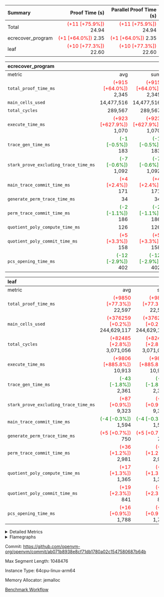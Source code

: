 | Summary | Proof Time (s) | Parallel Proof Time (s) |
|:---|---:|---:|
| Total | <span style='color: red'>(+11 [+75.9%])</span> 24.94 | <span style='color: red'>(+11 [+75.9%])</span> 24.94 |
| ecrecover_program | <span style='color: red'>(+1 [+64.0%])</span> 2.35 | <span style='color: red'>(+1 [+64.0%])</span> 2.35 |
| leaf | <span style='color: red'>(+10 [+77.3%])</span> 22.60 | <span style='color: red'>(+10 [+77.3%])</span> 22.60 |


| ecrecover_program |||||
|:---|---:|---:|---:|---:|
|metric|avg|sum|max|min|
| `total_proof_time_ms ` | <span style='color: red'>(+915 [+64.0%])</span> 2,345 | <span style='color: red'>(+915 [+64.0%])</span> 2,345 | <span style='color: red'>(+915 [+64.0%])</span> 2,345 | <span style='color: red'>(+915 [+64.0%])</span> 2,345 |
| `main_cells_used     ` |  14,477,516 |  14,477,516 |  14,477,516 |  14,477,516 |
| `total_cycles        ` |  289,567 |  289,567 |  289,567 |  289,567 |
| `execute_time_ms     ` | <span style='color: red'>(+923 [+627.9%])</span> 1,070 | <span style='color: red'>(+923 [+627.9%])</span> 1,070 | <span style='color: red'>(+923 [+627.9%])</span> 1,070 | <span style='color: red'>(+923 [+627.9%])</span> 1,070 |
| `trace_gen_time_ms   ` | <span style='color: green'>(-1 [-0.5%])</span> 183 | <span style='color: green'>(-1 [-0.5%])</span> 183 | <span style='color: green'>(-1 [-0.5%])</span> 183 | <span style='color: green'>(-1 [-0.5%])</span> 183 |
| `stark_prove_excluding_trace_time_ms` | <span style='color: green'>(-7 [-0.6%])</span> 1,092 | <span style='color: green'>(-7 [-0.6%])</span> 1,092 | <span style='color: green'>(-7 [-0.6%])</span> 1,092 | <span style='color: green'>(-7 [-0.6%])</span> 1,092 |
| `main_trace_commit_time_ms` | <span style='color: red'>(+4 [+2.4%])</span> 171 | <span style='color: red'>(+4 [+2.4%])</span> 171 | <span style='color: red'>(+4 [+2.4%])</span> 171 | <span style='color: red'>(+4 [+2.4%])</span> 171 |
| `generate_perm_trace_time_ms` |  34 |  34 |  34 |  34 |
| `perm_trace_commit_time_ms` | <span style='color: green'>(-2 [-1.1%])</span> 186 | <span style='color: green'>(-2 [-1.1%])</span> 186 | <span style='color: green'>(-2 [-1.1%])</span> 186 | <span style='color: green'>(-2 [-1.1%])</span> 186 |
| `quotient_poly_compute_time_ms` |  126 |  126 |  126 |  126 |
| `quotient_poly_commit_time_ms` | <span style='color: red'>(+5 [+3.3%])</span> 158 | <span style='color: red'>(+5 [+3.3%])</span> 158 | <span style='color: red'>(+5 [+3.3%])</span> 158 | <span style='color: red'>(+5 [+3.3%])</span> 158 |
| `pcs_opening_time_ms ` | <span style='color: green'>(-12 [-2.9%])</span> 402 | <span style='color: green'>(-12 [-2.9%])</span> 402 | <span style='color: green'>(-12 [-2.9%])</span> 402 | <span style='color: green'>(-12 [-2.9%])</span> 402 |

| leaf |||||
|:---|---:|---:|---:|---:|
|metric|avg|sum|max|min|
| `total_proof_time_ms ` | <span style='color: red'>(+9850 [+77.3%])</span> 22,597 | <span style='color: red'>(+9850 [+77.3%])</span> 22,597 | <span style='color: red'>(+9850 [+77.3%])</span> 22,597 | <span style='color: red'>(+9850 [+77.3%])</span> 22,597 |
| `main_cells_used     ` | <span style='color: red'>(+376259 [+0.2%])</span> 244,629,117 | <span style='color: red'>(+376259 [+0.2%])</span> 244,629,117 | <span style='color: red'>(+376259 [+0.2%])</span> 244,629,117 | <span style='color: red'>(+376259 [+0.2%])</span> 244,629,117 |
| `total_cycles        ` | <span style='color: red'>(+82485 [+2.8%])</span> 3,071,056 | <span style='color: red'>(+82485 [+2.8%])</span> 3,071,056 | <span style='color: red'>(+82485 [+2.8%])</span> 3,071,056 | <span style='color: red'>(+82485 [+2.8%])</span> 3,071,056 |
| `execute_time_ms     ` | <span style='color: red'>(+9806 [+885.8%])</span> 10,913 | <span style='color: red'>(+9806 [+885.8%])</span> 10,913 | <span style='color: red'>(+9806 [+885.8%])</span> 10,913 | <span style='color: red'>(+9806 [+885.8%])</span> 10,913 |
| `trace_gen_time_ms   ` | <span style='color: green'>(-43 [-1.8%])</span> 2,361 | <span style='color: green'>(-43 [-1.8%])</span> 2,361 | <span style='color: green'>(-43 [-1.8%])</span> 2,361 | <span style='color: green'>(-43 [-1.8%])</span> 2,361 |
| `stark_prove_excluding_trace_time_ms` | <span style='color: red'>(+87 [+0.9%])</span> 9,323 | <span style='color: red'>(+87 [+0.9%])</span> 9,323 | <span style='color: red'>(+87 [+0.9%])</span> 9,323 | <span style='color: red'>(+87 [+0.9%])</span> 9,323 |
| `main_trace_commit_time_ms` | <span style='color: green'>(-4 [-0.3%])</span> 1,594 | <span style='color: green'>(-4 [-0.3%])</span> 1,594 | <span style='color: green'>(-4 [-0.3%])</span> 1,594 | <span style='color: green'>(-4 [-0.3%])</span> 1,594 |
| `generate_perm_trace_time_ms` | <span style='color: red'>(+5 [+0.7%])</span> 750 | <span style='color: red'>(+5 [+0.7%])</span> 750 | <span style='color: red'>(+5 [+0.7%])</span> 750 | <span style='color: red'>(+5 [+0.7%])</span> 750 |
| `perm_trace_commit_time_ms` | <span style='color: red'>(+36 [+1.2%])</span> 2,981 | <span style='color: red'>(+36 [+1.2%])</span> 2,981 | <span style='color: red'>(+36 [+1.2%])</span> 2,981 | <span style='color: red'>(+36 [+1.2%])</span> 2,981 |
| `quotient_poly_compute_time_ms` | <span style='color: red'>(+17 [+1.3%])</span> 1,365 | <span style='color: red'>(+17 [+1.3%])</span> 1,365 | <span style='color: red'>(+17 [+1.3%])</span> 1,365 | <span style='color: red'>(+17 [+1.3%])</span> 1,365 |
| `quotient_poly_commit_time_ms` | <span style='color: red'>(+19 [+2.3%])</span> 841 | <span style='color: red'>(+19 [+2.3%])</span> 841 | <span style='color: red'>(+19 [+2.3%])</span> 841 | <span style='color: red'>(+19 [+2.3%])</span> 841 |
| `pcs_opening_time_ms ` | <span style='color: red'>(+16 [+0.9%])</span> 1,788 | <span style='color: red'>(+16 [+0.9%])</span> 1,788 | <span style='color: red'>(+16 [+0.9%])</span> 1,788 | <span style='color: red'>(+16 [+0.9%])</span> 1,788 |



<details>
<summary>Detailed Metrics</summary>

| group | num_segments | keygen_time_ms | commit_exe_time_ms |
| --- | --- | --- | --- |
| ecrecover_program | 1 | 922 | 8 | 

| group | air_name | quotient_deg | interactions | constraints |
| --- | --- | --- | --- | --- |
| ecrecover_program | AccessAdapterAir<16> | 2 | 5 | 12 | 
| ecrecover_program | AccessAdapterAir<2> | 2 | 5 | 12 | 
| ecrecover_program | AccessAdapterAir<32> | 2 | 5 | 12 | 
| ecrecover_program | AccessAdapterAir<4> | 2 | 5 | 12 | 
| ecrecover_program | AccessAdapterAir<8> | 2 | 5 | 12 | 
| ecrecover_program | BitwiseOperationLookupAir<8> | 2 | 2 | 4 | 
| ecrecover_program | KeccakVmAir | 2 | 321 | 4,513 | 
| ecrecover_program | MemoryMerkleAir<8> | 2 | 4 | 39 | 
| ecrecover_program | PersistentBoundaryAir<8> | 2 | 3 | 7 | 
| ecrecover_program | PhantomAir | 2 | 3 | 5 | 
| ecrecover_program | Poseidon2PeripheryAir<BabyBearParameters>, 7, 1, 13> | 2 | 1 | 286 | 
| ecrecover_program | ProgramAir | 1 | 1 | 4 | 
| ecrecover_program | RangeTupleCheckerAir<2> | 1 | 1 | 4 | 
| ecrecover_program | Rv32HintStoreAir | 2 | 18 | 28 | 
| ecrecover_program | VariableRangeCheckerAir | 1 | 1 | 4 | 
| ecrecover_program | VmAirWrapper<Rv32BaseAluAdapterAir, BaseAluCoreAir<4, 8> | 2 | 20 | 37 | 
| ecrecover_program | VmAirWrapper<Rv32BaseAluAdapterAir, LessThanCoreAir<4, 8> | 2 | 18 | 40 | 
| ecrecover_program | VmAirWrapper<Rv32BaseAluAdapterAir, ShiftCoreAir<4, 8> | 2 | 24 | 91 | 
| ecrecover_program | VmAirWrapper<Rv32BranchAdapterAir, BranchEqualCoreAir<4> | 2 | 11 | 20 | 
| ecrecover_program | VmAirWrapper<Rv32BranchAdapterAir, BranchLessThanCoreAir<4, 8> | 2 | 13 | 35 | 
| ecrecover_program | VmAirWrapper<Rv32CondRdWriteAdapterAir, Rv32JalLuiCoreAir> | 2 | 10 | 18 | 
| ecrecover_program | VmAirWrapper<Rv32IsEqualModAdapterAir<2, 1, 32, 32>, ModularIsEqualCoreAir<32, 4, 8> | 2 | 25 | 225 | 
| ecrecover_program | VmAirWrapper<Rv32JalrAdapterAir, Rv32JalrCoreAir> | 2 | 16 | 20 | 
| ecrecover_program | VmAirWrapper<Rv32LoadStoreAdapterAir, LoadSignExtendCoreAir<4, 8> | 2 | 18 | 33 | 
| ecrecover_program | VmAirWrapper<Rv32LoadStoreAdapterAir, LoadStoreCoreAir<4> | 2 | 17 | 40 | 
| ecrecover_program | VmAirWrapper<Rv32MultAdapterAir, DivRemCoreAir<4, 8> | 2 | 25 | 84 | 
| ecrecover_program | VmAirWrapper<Rv32MultAdapterAir, MulHCoreAir<4, 8> | 2 | 24 | 31 | 
| ecrecover_program | VmAirWrapper<Rv32MultAdapterAir, MultiplicationCoreAir<4, 8> | 2 | 19 | 19 | 
| ecrecover_program | VmAirWrapper<Rv32RdWriteAdapterAir, Rv32AuipcCoreAir> | 2 | 12 | 14 | 
| ecrecover_program | VmAirWrapper<Rv32VecHeapAdapterAir<1, 2, 2, 32, 32>, FieldExpressionCoreAir> | 2 | 415 | 480 | 
| ecrecover_program | VmAirWrapper<Rv32VecHeapAdapterAir<2, 1, 1, 32, 32>, FieldExpressionCoreAir> | 2 | 158 | 190 | 
| ecrecover_program | VmAirWrapper<Rv32VecHeapAdapterAir<2, 2, 2, 32, 32>, FieldExpressionCoreAir> | 2 | 428 | 457 | 
| ecrecover_program | VmConnectorAir | 2 | 5 | 11 | 
| leaf | AccessAdapterAir<2> | 2 | 5 | 12 | 
| leaf | AccessAdapterAir<4> | 2 | 5 | 12 | 
| leaf | AccessAdapterAir<8> | 2 | 5 | 12 | 
| leaf | FriReducedOpeningAir | 2 | 39 | 71 | 
| leaf | JalRangeCheckAir | 2 | 9 | 14 | 
| leaf | NativePoseidon2Air<BabyBearParameters>, 7, 1, 13> | 2 | 136 | 572 | 
| leaf | PhantomAir | 2 | 3 | 5 | 
| leaf | ProgramAir | 1 | 1 | 4 | 
| leaf | VariableRangeCheckerAir | 1 | 1 | 4 | 
| leaf | VmAirWrapper<AluNativeAdapterAir, FieldArithmeticCoreAir> | 2 | 15 | 27 | 
| leaf | VmAirWrapper<BranchNativeAdapterAir, BranchEqualCoreAir<1> | 2 | 11 | 25 | 
| leaf | VmAirWrapper<NativeAdapterAir<2, 0>, PublicValuesCoreAir> | 2 | 11 | 30 | 
| leaf | VmAirWrapper<NativeLoadStoreAdapterAir<1>, NativeLoadStoreCoreAir<1> | 2 | 15 | 20 | 
| leaf | VmAirWrapper<NativeLoadStoreAdapterAir<4>, NativeLoadStoreCoreAir<4> | 2 | 15 | 20 | 
| leaf | VmAirWrapper<NativeVectorizedAdapterAir<4>, FieldExtensionCoreAir> | 2 | 15 | 27 | 
| leaf | VmConnectorAir | 2 | 5 | 11 | 
| leaf | VolatileBoundaryAir | 2 | 7 | 19 | 

| group | air_name | dsl_ir | idx | opcode | cells_used |
| --- | --- | --- | --- | --- | --- |
| leaf | <AluNativeAdapterAir,FieldArithmeticCoreAir> |  | 0 | ADD | 29 | 
| leaf | <AluNativeAdapterAir,FieldArithmeticCoreAir> | AddEFFI | 0 | ADD | 30,160 | 
| leaf | <AluNativeAdapterAir,FieldArithmeticCoreAir> | AddEFI | 0 | ADD | 128,296 | 
| leaf | <AluNativeAdapterAir,FieldArithmeticCoreAir> | AddEI | 0 | ADD | 6,278,384 | 
| leaf | <AluNativeAdapterAir,FieldArithmeticCoreAir> | AddF | 0 | ADD | 950,040 | 
| leaf | <AluNativeAdapterAir,FieldArithmeticCoreAir> | AddFI | 0 | ADD | 2,774,053 | 
| leaf | <AluNativeAdapterAir,FieldArithmeticCoreAir> | AddV | 0 | ADD | 639,653 | 
| leaf | <AluNativeAdapterAir,FieldArithmeticCoreAir> | AddVI | 0 | ADD | 7,245,737 | 
| leaf | <AluNativeAdapterAir,FieldArithmeticCoreAir> | Alloc | 0 | ADD | 1,040,404 | 
| leaf | <AluNativeAdapterAir,FieldArithmeticCoreAir> | Alloc | 0 | MUL | 284,664 | 
| leaf | <AluNativeAdapterAir,FieldArithmeticCoreAir> | CastFV | 0 | ADD | 27,173 | 
| leaf | <AluNativeAdapterAir,FieldArithmeticCoreAir> | DivEIN | 0 | ADD | 11,484 | 
| leaf | <AluNativeAdapterAir,FieldArithmeticCoreAir> | DivF | 0 | DIV | 58,000 | 
| leaf | <AluNativeAdapterAir,FieldArithmeticCoreAir> | DivFIN | 0 | DIV | 6,757 | 
| leaf | <AluNativeAdapterAir,FieldArithmeticCoreAir> | ImmE | 0 | ADD | 143,144 | 
| leaf | <AluNativeAdapterAir,FieldArithmeticCoreAir> | ImmF | 0 | ADD | 934,844 | 
| leaf | <AluNativeAdapterAir,FieldArithmeticCoreAir> | ImmV | 0 | ADD | 1,368,713 | 
| leaf | <AluNativeAdapterAir,FieldArithmeticCoreAir> | LoadE | 0 | ADD | 988,900 | 
| leaf | <AluNativeAdapterAir,FieldArithmeticCoreAir> | LoadE | 0 | MUL | 988,900 | 
| leaf | <AluNativeAdapterAir,FieldArithmeticCoreAir> | LoadF | 0 | ADD | 439,785 | 
| leaf | <AluNativeAdapterAir,FieldArithmeticCoreAir> | LoadF | 0 | MUL | 25,056 | 
| leaf | <AluNativeAdapterAir,FieldArithmeticCoreAir> | LoadHeapPtr | 0 | ADD | 29 | 
| leaf | <AluNativeAdapterAir,FieldArithmeticCoreAir> | LoadV | 0 | ADD | 502,744 | 
| leaf | <AluNativeAdapterAir,FieldArithmeticCoreAir> | LoadV | 0 | MUL | 429,345 | 
| leaf | <AluNativeAdapterAir,FieldArithmeticCoreAir> | MulEF | 0 | MUL | 243,368 | 
| leaf | <AluNativeAdapterAir,FieldArithmeticCoreAir> | MulEFI | 0 | MUL | 322,712 | 
| leaf | <AluNativeAdapterAir,FieldArithmeticCoreAir> | MulEI | 0 | ADD | 1,124,620 | 
| leaf | <AluNativeAdapterAir,FieldArithmeticCoreAir> | MulF | 0 | MUL | 1,083,092 | 
| leaf | <AluNativeAdapterAir,FieldArithmeticCoreAir> | MulFI | 0 | MUL | 842,479 | 
| leaf | <AluNativeAdapterAir,FieldArithmeticCoreAir> | MulV | 0 | MUL | 55,303 | 
| leaf | <AluNativeAdapterAir,FieldArithmeticCoreAir> | MulVI | 0 | MUL | 466,610 | 
| leaf | <AluNativeAdapterAir,FieldArithmeticCoreAir> | NegE | 0 | MUL | 3,596 | 
| leaf | <AluNativeAdapterAir,FieldArithmeticCoreAir> | StoreE | 0 | ADD | 878,700 | 
| leaf | <AluNativeAdapterAir,FieldArithmeticCoreAir> | StoreE | 0 | MUL | 878,700 | 
| leaf | <AluNativeAdapterAir,FieldArithmeticCoreAir> | StoreF | 0 | ADD | 22,620 | 
| leaf | <AluNativeAdapterAir,FieldArithmeticCoreAir> | StoreF | 0 | MUL | 22,156 | 
| leaf | <AluNativeAdapterAir,FieldArithmeticCoreAir> | StoreHeapPtr | 0 | ADD | 29 | 
| leaf | <AluNativeAdapterAir,FieldArithmeticCoreAir> | StoreV | 0 | ADD | 94,656 | 
| leaf | <AluNativeAdapterAir,FieldArithmeticCoreAir> | StoreV | 0 | MUL | 52,751 | 
| leaf | <AluNativeAdapterAir,FieldArithmeticCoreAir> | SubEF | 0 | ADD | 1,895,730 | 
| leaf | <AluNativeAdapterAir,FieldArithmeticCoreAir> | SubEF | 0 | SUB | 631,910 | 
| leaf | <AluNativeAdapterAir,FieldArithmeticCoreAir> | SubEFI | 0 | ADD | 342,200 | 
| leaf | <AluNativeAdapterAir,FieldArithmeticCoreAir> | SubEI | 0 | ADD | 22,968 | 
| leaf | <AluNativeAdapterAir,FieldArithmeticCoreAir> | SubFI | 0 | SUB | 841,464 | 
| leaf | <AluNativeAdapterAir,FieldArithmeticCoreAir> | SubV | 0 | SUB | 615,583 | 
| leaf | <AluNativeAdapterAir,FieldArithmeticCoreAir> | SubVI | 0 | SUB | 61,770 | 
| leaf | <AluNativeAdapterAir,FieldArithmeticCoreAir> | SubVIN | 0 | SUB | 55,100 | 
| leaf | <AluNativeAdapterAir,FieldArithmeticCoreAir> | UnsafeCastVF | 0 | ADD | 26,245 | 
| leaf | <AluNativeAdapterAir,FieldArithmeticCoreAir> | ZipFor | 0 | ADD | 8,285,677 | 
| leaf | <BranchNativeAdapterAir,BranchEqualCoreAir<1>> | AssertEqE | 0 | BNE | 12,420 | 
| leaf | <BranchNativeAdapterAir,BranchEqualCoreAir<1>> | AssertEqEI | 0 | BNE | 184 | 
| leaf | <BranchNativeAdapterAir,BranchEqualCoreAir<1>> | AssertEqF | 0 | BNE | 689,080 | 
| leaf | <BranchNativeAdapterAir,BranchEqualCoreAir<1>> | AssertEqV | 0 | BNE | 35,765 | 
| leaf | <BranchNativeAdapterAir,BranchEqualCoreAir<1>> | AssertEqVI | 0 | BNE | 20,861 | 
| leaf | <BranchNativeAdapterAir,BranchEqualCoreAir<1>> | AssertNonZero | 0 | BEQ | 23 | 
| leaf | <BranchNativeAdapterAir,BranchEqualCoreAir<1>> | IfEq | 0 | BNE | 2,085,364 | 
| leaf | <BranchNativeAdapterAir,BranchEqualCoreAir<1>> | IfEqI | 0 | BNE | 313,076 | 
| leaf | <BranchNativeAdapterAir,BranchEqualCoreAir<1>> | IfNe | 0 | BEQ | 252,103 | 
| leaf | <BranchNativeAdapterAir,BranchEqualCoreAir<1>> | IfNeI | 0 | BEQ | 4,830 | 
| leaf | <BranchNativeAdapterAir,BranchEqualCoreAir<1>> | ZipFor | 0 | BNE | 4,703,776 | 
| leaf | <NativeAdapterAir<2, 0>,PublicValuesCoreAir> | Publish | 0 | PUBLISH | 972 | 
| leaf | <NativeLoadStoreAdapterAir<1>,NativeLoadStoreCoreAir<1>> | LoadF | 0 | LOADW | 3,493,434 | 
| leaf | <NativeLoadStoreAdapterAir<1>,NativeLoadStoreCoreAir<1>> | LoadV | 0 | LOADW | 4,608,114 | 
| leaf | <NativeLoadStoreAdapterAir<1>,NativeLoadStoreCoreAir<1>> | StoreF | 0 | STOREW | 1,970,241 | 
| leaf | <NativeLoadStoreAdapterAir<1>,NativeLoadStoreCoreAir<1>> | StoreHintWord | 0 | HINT_STOREW | 2,837,793 | 
| leaf | <NativeLoadStoreAdapterAir<1>,NativeLoadStoreCoreAir<1>> | StoreV | 0 | STOREW | 391,020 | 
| leaf | <NativeLoadStoreAdapterAir<4>,NativeLoadStoreCoreAir<4>> | LoadE | 0 | LOADW | 2,661,255 | 
| leaf | <NativeLoadStoreAdapterAir<4>,NativeLoadStoreCoreAir<4>> | StoreE | 0 | STOREW | 1,131,354 | 
| leaf | <NativeVectorizedAdapterAir<4>,FieldExtensionCoreAir> | AddE | 0 | FE4ADD | 3,363,152 | 
| leaf | <NativeVectorizedAdapterAir<4>,FieldExtensionCoreAir> | DivE | 0 | BBE4DIV | 899,460 | 
| leaf | <NativeVectorizedAdapterAir<4>,FieldExtensionCoreAir> | DivEIN | 0 | BBE4DIV | 3,762 | 
| leaf | <NativeVectorizedAdapterAir<4>,FieldExtensionCoreAir> | MulE | 0 | BBE4MUL | 3,554,786 | 
| leaf | <NativeVectorizedAdapterAir<4>,FieldExtensionCoreAir> | MulEI | 0 | BBE4MUL | 368,410 | 
| leaf | <NativeVectorizedAdapterAir<4>,FieldExtensionCoreAir> | SubE | 0 | FE4SUB | 745,674 | 
| leaf | FriReducedOpeningAir | FriReducedOpening | 0 | FRI_REDUCED_OPENING | 61,927,200 | 
| leaf | JalRangeCheck |  | 0 | JAL | 12 | 
| leaf | JalRangeCheck | Alloc | 0 | RANGE_CHECK | 333,048 | 
| leaf | JalRangeCheck | IfEqI | 0 | JAL | 47,952 | 
| leaf | JalRangeCheck | IfNe | 0 | JAL | 36 | 
| leaf | JalRangeCheck | ZipFor | 0 | JAL | 232,440 | 
| leaf | PhantomAir | CT-CheckTraceHeightConstraints | 0 | PHANTOM | 12 | 
| leaf | PhantomAir | CT-ExtractPublicValuesCommit | 0 | PHANTOM | 12 | 
| leaf | PhantomAir | CT-HintOpenedValues | 0 | PHANTOM | 9,600 | 
| leaf | PhantomAir | CT-HintOpeningProof | 0 | PHANTOM | 9,612 | 
| leaf | PhantomAir | CT-HintOpeningValues | 0 | PHANTOM | 12 | 
| leaf | PhantomAir | CT-InitializePcsConst | 0 | PHANTOM | 12 | 
| leaf | PhantomAir | CT-ReadProofsFromInput | 0 | PHANTOM | 12 | 
| leaf | PhantomAir | CT-VerifyProofs | 0 | PHANTOM | 12 | 
| leaf | PhantomAir | CT-cache-generator-powers | 0 | PHANTOM | 1,200 | 
| leaf | PhantomAir | CT-compute-reduced-opening | 0 | PHANTOM | 9,600 | 
| leaf | PhantomAir | CT-exp-reverse-bits-len | 0 | PHANTOM | 170,400 | 
| leaf | PhantomAir | CT-pre-compute-rounds-context | 0 | PHANTOM | 12 | 
| leaf | PhantomAir | CT-single-reduced-opening-eval | 0 | PHANTOM | 260,400 | 
| leaf | PhantomAir | CT-stage-c-build-rounds | 0 | PHANTOM | 12 | 
| leaf | PhantomAir | CT-stage-d-verifier-verify | 0 | PHANTOM | 12 | 
| leaf | PhantomAir | CT-stage-d-verify-pcs | 0 | PHANTOM | 12 | 
| leaf | PhantomAir | CT-stage-e-verify-constraints | 0 | PHANTOM | 12 | 
| leaf | PhantomAir | CT-verify-batch | 0 | PHANTOM | 9,600 | 
| leaf | PhantomAir | CT-verify-batch-ext | 0 | PHANTOM | 22,800 | 
| leaf | PhantomAir | CT-verify-query | 0 | PHANTOM | 1,200 | 
| leaf | PhantomAir | HintBitsF | 0 | PHANTOM | 5,616 | 
| leaf | PhantomAir | HintFelt | 0 | PHANTOM | 72,702 | 
| leaf | PhantomAir | HintInputVec | 0 | PHANTOM | 1,734 | 
| leaf | PhantomAir | HintLoad | 0 | PHANTOM | 21,000 | 
| leaf | VerifyBatchAir | Poseidon2CompressBabyBear | 0 | COMP_POS2 | 10,746 | 
| leaf | VerifyBatchAir | Poseidon2PermuteBabyBear | 0 | PERM_POS2 | 4,506,952 | 
| leaf | VerifyBatchAir | VerifyBatchExt | 0 | VERIFY_BATCH | 9,074,400 | 
| leaf | VerifyBatchAir | VerifyBatchFelt | 0 | VERIFY_BATCH | 64,834,200 | 

| group | air_name | dsl_ir | opcode | segment | cells_used |
| --- | --- | --- | --- | --- | --- |
| ecrecover_program | <Rv32BaseAluAdapterAir,BaseAluCoreAir<4, 8>> |  | ADD | 0 | 2,559,096 | 
| ecrecover_program | <Rv32BaseAluAdapterAir,BaseAluCoreAir<4, 8>> |  | AND | 0 | 566,388 | 
| ecrecover_program | <Rv32BaseAluAdapterAir,BaseAluCoreAir<4, 8>> |  | OR | 0 | 260,532 | 
| ecrecover_program | <Rv32BaseAluAdapterAir,BaseAluCoreAir<4, 8>> |  | SUB | 0 | 307,260 | 
| ecrecover_program | <Rv32BaseAluAdapterAir,BaseAluCoreAir<4, 8>> |  | XOR | 0 | 900 | 
| ecrecover_program | <Rv32BaseAluAdapterAir,LessThanCoreAir<4, 8>> |  | SLTU | 0 | 78,181 | 
| ecrecover_program | <Rv32BaseAluAdapterAir,ShiftCoreAir<4, 8>> |  | SLL | 0 | 241,044 | 
| ecrecover_program | <Rv32BaseAluAdapterAir,ShiftCoreAir<4, 8>> |  | SRL | 0 | 251,803 | 
| ecrecover_program | <Rv32BranchAdapterAir,BranchEqualCoreAir<4>> |  | BEQ | 0 | 255,684 | 
| ecrecover_program | <Rv32BranchAdapterAir,BranchEqualCoreAir<4>> |  | BNE | 0 | 123,500 | 
| ecrecover_program | <Rv32BranchAdapterAir,BranchLessThanCoreAir<4, 8>> |  | BGEU | 0 | 15,776 | 
| ecrecover_program | <Rv32BranchAdapterAir,BranchLessThanCoreAir<4, 8>> |  | BLT | 0 | 640 | 
| ecrecover_program | <Rv32BranchAdapterAir,BranchLessThanCoreAir<4, 8>> |  | BLTU | 0 | 726,976 | 
| ecrecover_program | <Rv32CondRdWriteAdapterAir,Rv32JalLuiCoreAir> |  | JAL | 0 | 36,306 | 
| ecrecover_program | <Rv32CondRdWriteAdapterAir,Rv32JalLuiCoreAir> |  | LUI | 0 | 50,796 | 
| ecrecover_program | <Rv32IsEqualModAdapterAir<2, 1, 32, 32>,ModularIsEqualCoreAir<32, 4, 8>> |  | IS_EQ | 0 | 531,698 | 
| ecrecover_program | <Rv32IsEqualModAdapterAir<2, 1, 32, 32>,ModularIsEqualCoreAir<32, 4, 8>> |  | SETUP_ISEQ | 0 | 332 | 
| ecrecover_program | <Rv32JalrAdapterAir,Rv32JalrCoreAir> |  | JALR | 0 | 188,328 | 
| ecrecover_program | <Rv32LoadStoreAdapterAir,LoadSignExtendCoreAir<4, 8>> |  | LOADB | 0 | 146,880 | 
| ecrecover_program | <Rv32LoadStoreAdapterAir,LoadStoreCoreAir<4>> |  | LOADBU | 0 | 102,951 | 
| ecrecover_program | <Rv32LoadStoreAdapterAir,LoadStoreCoreAir<4>> |  | LOADW | 0 | 567,522 | 
| ecrecover_program | <Rv32LoadStoreAdapterAir,LoadStoreCoreAir<4>> |  | STOREB | 0 | 1,078,013 | 
| ecrecover_program | <Rv32LoadStoreAdapterAir,LoadStoreCoreAir<4>> |  | STOREW | 0 | 2,794,478 | 
| ecrecover_program | <Rv32MultAdapterAir,MulHCoreAir<4, 8>> |  | MULHU | 0 | 390 | 
| ecrecover_program | <Rv32MultAdapterAir,MultiplicationCoreAir<4, 8>> |  | MUL | 0 | 79,329 | 
| ecrecover_program | <Rv32RdWriteAdapterAir,Rv32AuipcCoreAir> |  | AUIPC | 0 | 68,420 | 
| ecrecover_program | <Rv32VecHeapAdapterAir<1, 2, 2, 32, 32>,FieldExpressionCoreAir> |  | EcDouble | 0 | 695,237 | 
| ecrecover_program | <Rv32VecHeapAdapterAir<2, 1, 1, 32, 32>,FieldExpressionCoreAir> |  | ModularAddSub | 0 | 2,388 | 
| ecrecover_program | <Rv32VecHeapAdapterAir<2, 1, 1, 32, 32>,FieldExpressionCoreAir> |  | ModularMulDiv | 0 | 8,416 | 
| ecrecover_program | <Rv32VecHeapAdapterAir<2, 2, 2, 32, 32>,FieldExpressionCoreAir> |  | EcAddNe | 0 | 453,750 | 
| ecrecover_program | KeccakVmAir |  | KECCAK256 | 0 | 379,560 | 
| ecrecover_program | PhantomAir |  | PHANTOM | 0 | 66 | 
| ecrecover_program | Rv32HintStoreAir |  | HINT_BUFFER | 0 | 6,656 | 
| ecrecover_program | Rv32HintStoreAir |  | HINT_STOREW | 0 | 352 | 

| group | air_name | idx | rows | prep_cols | perm_cols | main_cols | cells |
| --- | --- | --- | --- | --- | --- | --- | --- |
| leaf | AccessAdapterAir<2> | 0 | 1,048,576 |  | 16 | 11 | 28,311,552 | 
| leaf | AccessAdapterAir<4> | 0 | 524,288 |  | 16 | 13 | 15,204,352 | 
| leaf | AccessAdapterAir<8> | 0 | 32,768 |  | 16 | 17 | 1,081,344 | 
| leaf | FriReducedOpeningAir | 0 | 4,194,304 |  | 84 | 27 | 465,567,744 | 
| leaf | JalRangeCheckAir | 0 | 65,536 |  | 28 | 12 | 2,621,440 | 
| leaf | NativePoseidon2Air<BabyBearParameters>, 7, 1, 13> | 0 | 262,144 |  | 312 | 398 | 186,122,240 | 
| leaf | PhantomAir | 0 | 131,072 |  | 12 | 6 | 2,359,296 | 
| leaf | ProgramAir | 0 | 524,288 |  | 8 | 10 | 9,437,184 | 
| leaf | VariableRangeCheckerAir | 0 | 262,144 | 2 | 8 | 1 | 2,359,296 | 
| leaf | VmAirWrapper<AluNativeAdapterAir, FieldArithmeticCoreAir> | 0 | 2,097,152 |  | 36 | 29 | 136,314,880 | 
| leaf | VmAirWrapper<BranchNativeAdapterAir, BranchEqualCoreAir<1> | 0 | 524,288 |  | 28 | 23 | 26,738,688 | 
| leaf | VmAirWrapper<NativeAdapterAir<2, 0>, PublicValuesCoreAir> | 0 | 64 |  | 28 | 27 | 3,520 | 
| leaf | VmAirWrapper<NativeLoadStoreAdapterAir<1>, NativeLoadStoreCoreAir<1> | 0 | 1,048,576 |  | 40 | 21 | 63,963,136 | 
| leaf | VmAirWrapper<NativeLoadStoreAdapterAir<4>, NativeLoadStoreCoreAir<4> | 0 | 262,144 |  | 40 | 27 | 17,563,648 | 
| leaf | VmAirWrapper<NativeVectorizedAdapterAir<4>, FieldExtensionCoreAir> | 0 | 262,144 |  | 36 | 38 | 19,398,656 | 
| leaf | VmConnectorAir | 0 | 2 | 1 | 16 | 5 | 42 | 
| leaf | VolatileBoundaryAir | 0 | 1,048,576 |  | 20 | 12 | 33,554,432 | 

| group | air_name | segment | rows | prep_cols | perm_cols | main_cols | cells |
| --- | --- | --- | --- | --- | --- | --- | --- |
| ecrecover_program | AccessAdapterAir<16> | 0 | 16,384 |  | 16 | 25 | 671,744 | 
| ecrecover_program | AccessAdapterAir<32> | 0 | 8,192 |  | 16 | 41 | 466,944 | 
| ecrecover_program | AccessAdapterAir<4> | 0 | 64 |  | 16 | 13 | 1,856 | 
| ecrecover_program | AccessAdapterAir<8> | 0 | 32,768 |  | 16 | 17 | 1,081,344 | 
| ecrecover_program | BitwiseOperationLookupAir<8> | 0 | 65,536 | 3 | 8 | 2 | 655,360 | 
| ecrecover_program | KeccakVmAir | 0 | 128 |  | 1,056 | 3,163 | 540,032 | 
| ecrecover_program | MemoryMerkleAir<8> | 0 | 4,096 |  | 16 | 32 | 196,608 | 
| ecrecover_program | PersistentBoundaryAir<8> | 0 | 4,096 |  | 12 | 20 | 131,072 | 
| ecrecover_program | PhantomAir | 0 | 16 |  | 12 | 6 | 288 | 
| ecrecover_program | Poseidon2PeripheryAir<BabyBearParameters>, 7, 1, 13> | 0 | 4,096 |  | 8 | 300 | 1,261,568 | 
| ecrecover_program | ProgramAir | 0 | 16,384 |  | 8 | 10 | 294,912 | 
| ecrecover_program | RangeTupleCheckerAir<2> | 0 | 524,288 | 2 | 8 | 1 | 4,718,592 | 
| ecrecover_program | Rv32HintStoreAir | 0 | 256 |  | 44 | 32 | 19,456 | 
| ecrecover_program | VariableRangeCheckerAir | 0 | 262,144 | 2 | 8 | 1 | 2,359,296 | 
| ecrecover_program | VmAirWrapper<Rv32BaseAluAdapterAir, BaseAluCoreAir<4, 8> | 0 | 131,072 |  | 52 | 36 | 11,534,336 | 
| ecrecover_program | VmAirWrapper<Rv32BaseAluAdapterAir, LessThanCoreAir<4, 8> | 0 | 4,096 |  | 40 | 37 | 315,392 | 
| ecrecover_program | VmAirWrapper<Rv32BaseAluAdapterAir, ShiftCoreAir<4, 8> | 0 | 16,384 |  | 52 | 53 | 1,720,320 | 
| ecrecover_program | VmAirWrapper<Rv32BranchAdapterAir, BranchEqualCoreAir<4> | 0 | 16,384 |  | 28 | 26 | 884,736 | 
| ecrecover_program | VmAirWrapper<Rv32BranchAdapterAir, BranchLessThanCoreAir<4, 8> | 0 | 32,768 |  | 32 | 32 | 2,097,152 | 
| ecrecover_program | VmAirWrapper<Rv32CondRdWriteAdapterAir, Rv32JalLuiCoreAir> | 0 | 8,192 |  | 28 | 18 | 376,832 | 
| ecrecover_program | VmAirWrapper<Rv32IsEqualModAdapterAir<2, 1, 32, 32>, ModularIsEqualCoreAir<32, 4, 8> | 0 | 4,096 |  | 56 | 166 | 909,312 | 
| ecrecover_program | VmAirWrapper<Rv32JalrAdapterAir, Rv32JalrCoreAir> | 0 | 8,192 |  | 36 | 28 | 524,288 | 
| ecrecover_program | VmAirWrapper<Rv32LoadStoreAdapterAir, LoadSignExtendCoreAir<4, 8> | 0 | 4,096 |  | 52 | 36 | 360,448 | 
| ecrecover_program | VmAirWrapper<Rv32LoadStoreAdapterAir, LoadStoreCoreAir<4> | 0 | 131,072 |  | 52 | 41 | 12,189,696 | 
| ecrecover_program | VmAirWrapper<Rv32MultAdapterAir, MulHCoreAir<4, 8> | 0 | 16 |  | 72 | 39 | 1,776 | 
| ecrecover_program | VmAirWrapper<Rv32MultAdapterAir, MultiplicationCoreAir<4, 8> | 0 | 4,096 |  | 52 | 31 | 339,968 | 
| ecrecover_program | VmAirWrapper<Rv32RdWriteAdapterAir, Rv32AuipcCoreAir> | 0 | 4,096 |  | 28 | 20 | 196,608 | 
| ecrecover_program | VmAirWrapper<Rv32VecHeapAdapterAir<1, 2, 2, 32, 32>, FieldExpressionCoreAir> | 0 | 2,048 |  | 836 | 547 | 2,832,384 | 
| ecrecover_program | VmAirWrapper<Rv32VecHeapAdapterAir<2, 1, 1, 32, 32>, FieldExpressionCoreAir> | 0 | 32 |  | 320 | 263 | 18,656 | 
| ecrecover_program | VmAirWrapper<Rv32VecHeapAdapterAir<2, 2, 2, 32, 32>, FieldExpressionCoreAir> | 0 | 1,024 |  | 860 | 625 | 1,520,640 | 
| ecrecover_program | VmConnectorAir | 0 | 2 | 1 | 16 | 5 | 42 | 

| group | chip_name | idx | rows_used |
| --- | --- | --- | --- |
| leaf | <AluNativeAdapterAir,FieldArithmeticCoreAir> | 0 | 1,522,978 | 
| leaf | <BranchNativeAdapterAir,BranchEqualCoreAir<1>> | 0 | 352,934 | 
| leaf | <NativeAdapterAir<2, 0>,PublicValuesCoreAir> | 0 | 36 | 
| leaf | <NativeLoadStoreAdapterAir<1>,NativeLoadStoreCoreAir<1>> | 0 | 633,362 | 
| leaf | <NativeLoadStoreAdapterAir<4>,NativeLoadStoreCoreAir<4>> | 0 | 140,467 | 
| leaf | <NativeVectorizedAdapterAir<4>,FieldExtensionCoreAir> | 0 | 235,138 | 
| leaf | AccessAdapter<2> | 0 | 1,034,050 | 
| leaf | AccessAdapter<4> | 0 | 514,984 | 
| leaf | AccessAdapter<8> | 0 | 22,866 | 
| leaf | Boundary | 0 | 524,600 | 
| leaf | FriReducedOpeningAir | 0 | 2,293,600 | 
| leaf | JalRangeCheck | 0 | 51,124 | 
| leaf | PhantomAir | 0 | 99,266 | 
| leaf | ProgramChip | 0 | 439,346 | 
| leaf | VariableRangeCheckerAir | 0 | 262,144 | 
| leaf | VerifyBatchAir | 0 | 197,051 | 
| leaf | VmConnectorAir | 0 | 2 | 

| group | chip_name | segment | rows_used |
| --- | --- | --- | --- |
| ecrecover_program | <Rv32BaseAluAdapterAir,BaseAluCoreAir<4, 8>> | 0 | 102,616 | 
| ecrecover_program | <Rv32BaseAluAdapterAir,LessThanCoreAir<4, 8>> | 0 | 2,113 | 
| ecrecover_program | <Rv32BaseAluAdapterAir,ShiftCoreAir<4, 8>> | 0 | 9,299 | 
| ecrecover_program | <Rv32BranchAdapterAir,BranchEqualCoreAir<4>> | 0 | 14,584 | 
| ecrecover_program | <Rv32BranchAdapterAir,BranchLessThanCoreAir<4, 8>> | 0 | 23,231 | 
| ecrecover_program | <Rv32CondRdWriteAdapterAir,Rv32JalLuiCoreAir> | 0 | 4,839 | 
| ecrecover_program | <Rv32IsEqualModAdapterAir<2, 1, 32, 32>,ModularIsEqualCoreAir<32, 4, 8>> | 0 | 3,194 | 
| ecrecover_program | <Rv32JalrAdapterAir,Rv32JalrCoreAir> | 0 | 6,726 | 
| ecrecover_program | <Rv32LoadStoreAdapterAir,LoadSignExtendCoreAir<4, 8>> | 0 | 4,080 | 
| ecrecover_program | <Rv32LoadStoreAdapterAir,LoadStoreCoreAir<4>> | 0 | 110,804 | 
| ecrecover_program | <Rv32MultAdapterAir,MulHCoreAir<4, 8>> | 0 | 10 | 
| ecrecover_program | <Rv32MultAdapterAir,MultiplicationCoreAir<4, 8>> | 0 | 2,559 | 
| ecrecover_program | <Rv32RdWriteAdapterAir,Rv32AuipcCoreAir> | 0 | 3,422 | 
| ecrecover_program | <Rv32VecHeapAdapterAir<1, 2, 2, 32, 32>,FieldExpressionCoreAir> | 0 | 1,271 | 
| ecrecover_program | <Rv32VecHeapAdapterAir<2, 1, 1, 32, 32>,FieldExpressionCoreAir> | 0 | 21 | 
| ecrecover_program | <Rv32VecHeapAdapterAir<2, 2, 2, 32, 32>,FieldExpressionCoreAir> | 0 | 726 | 
| ecrecover_program | AccessAdapter<16> | 0 | 13,306 | 
| ecrecover_program | AccessAdapter<32> | 0 | 6,654 | 
| ecrecover_program | AccessAdapter<4> | 0 | 34 | 
| ecrecover_program | AccessAdapter<8> | 0 | 27,426 | 
| ecrecover_program | Arc<BabyBearParameters>, 7, 1, 13> | 0 | 2,165 | 
| ecrecover_program | BitwiseOperationLookupAir<8> | 0 | 65,536 | 
| ecrecover_program | Boundary | 0 | 3,210 | 
| ecrecover_program | KeccakVmAir | 0 | 120 | 
| ecrecover_program | Merkle | 0 | 3,500 | 
| ecrecover_program | PhantomAir | 0 | 11 | 
| ecrecover_program | ProgramChip | 0 | 13,470 | 
| ecrecover_program | RangeTupleCheckerAir<2> | 0 | 524,288 | 
| ecrecover_program | Rv32HintStoreAir | 0 | 219 | 
| ecrecover_program | VariableRangeCheckerAir | 0 | 262,144 | 
| ecrecover_program | VmConnectorAir | 0 | 2 | 

| group | dsl_ir | idx | opcode | frequency |
| --- | --- | --- | --- | --- |
| leaf |  | 0 | ADD | 2 | 
| leaf |  | 0 | JAL | 1 | 
| leaf | AddE | 0 | FE4ADD | 88,504 | 
| leaf | AddEFFI | 0 | ADD | 1,040 | 
| leaf | AddEFI | 0 | ADD | 4,424 | 
| leaf | AddEI | 0 | ADD | 216,496 | 
| leaf | AddF | 0 | ADD | 32,760 | 
| leaf | AddFI | 0 | ADD | 95,657 | 
| leaf | AddV | 0 | ADD | 22,057 | 
| leaf | AddVI | 0 | ADD | 249,853 | 
| leaf | Alloc | 0 | ADD | 35,876 | 
| leaf | Alloc | 0 | MUL | 9,816 | 
| leaf | Alloc | 0 | RANGE_CHECK | 27,754 | 
| leaf | AssertEqE | 0 | BNE | 540 | 
| leaf | AssertEqEI | 0 | BNE | 8 | 
| leaf | AssertEqF | 0 | BNE | 29,960 | 
| leaf | AssertEqV | 0 | BNE | 1,555 | 
| leaf | AssertEqVI | 0 | BNE | 907 | 
| leaf | AssertNonZero | 0 | BEQ | 1 | 
| leaf | CT-CheckTraceHeightConstraints | 0 | PHANTOM | 2 | 
| leaf | CT-ExtractPublicValuesCommit | 0 | PHANTOM | 2 | 
| leaf | CT-HintOpenedValues | 0 | PHANTOM | 1,600 | 
| leaf | CT-HintOpeningProof | 0 | PHANTOM | 1,602 | 
| leaf | CT-HintOpeningValues | 0 | PHANTOM | 2 | 
| leaf | CT-InitializePcsConst | 0 | PHANTOM | 2 | 
| leaf | CT-ReadProofsFromInput | 0 | PHANTOM | 2 | 
| leaf | CT-VerifyProofs | 0 | PHANTOM | 2 | 
| leaf | CT-cache-generator-powers | 0 | PHANTOM | 200 | 
| leaf | CT-compute-reduced-opening | 0 | PHANTOM | 1,600 | 
| leaf | CT-exp-reverse-bits-len | 0 | PHANTOM | 28,400 | 
| leaf | CT-pre-compute-rounds-context | 0 | PHANTOM | 2 | 
| leaf | CT-single-reduced-opening-eval | 0 | PHANTOM | 43,400 | 
| leaf | CT-stage-c-build-rounds | 0 | PHANTOM | 2 | 
| leaf | CT-stage-d-verifier-verify | 0 | PHANTOM | 2 | 
| leaf | CT-stage-d-verify-pcs | 0 | PHANTOM | 2 | 
| leaf | CT-stage-e-verify-constraints | 0 | PHANTOM | 2 | 
| leaf | CT-verify-batch | 0 | PHANTOM | 1,600 | 
| leaf | CT-verify-batch-ext | 0 | PHANTOM | 3,800 | 
| leaf | CT-verify-query | 0 | PHANTOM | 200 | 
| leaf | CastFV | 0 | ADD | 937 | 
| leaf | DivE | 0 | BBE4DIV | 23,670 | 
| leaf | DivEIN | 0 | ADD | 396 | 
| leaf | DivEIN | 0 | BBE4DIV | 99 | 
| leaf | DivF | 0 | DIV | 2,000 | 
| leaf | DivFIN | 0 | DIV | 233 | 
| leaf | FriReducedOpening | 0 | FRI_REDUCED_OPENING | 21,700 | 
| leaf | HintBitsF | 0 | PHANTOM | 936 | 
| leaf | HintFelt | 0 | PHANTOM | 12,117 | 
| leaf | HintInputVec | 0 | PHANTOM | 289 | 
| leaf | HintLoad | 0 | PHANTOM | 3,500 | 
| leaf | IfEq | 0 | BNE | 90,668 | 
| leaf | IfEqI | 0 | BNE | 13,612 | 
| leaf | IfEqI | 0 | JAL | 3,996 | 
| leaf | IfNe | 0 | BEQ | 10,961 | 
| leaf | IfNe | 0 | JAL | 3 | 
| leaf | IfNeI | 0 | BEQ | 210 | 
| leaf | ImmE | 0 | ADD | 4,936 | 
| leaf | ImmF | 0 | ADD | 32,236 | 
| leaf | ImmV | 0 | ADD | 47,197 | 
| leaf | LoadE | 0 | ADD | 34,100 | 
| leaf | LoadE | 0 | LOADW | 98,565 | 
| leaf | LoadE | 0 | MUL | 34,100 | 
| leaf | LoadF | 0 | ADD | 15,165 | 
| leaf | LoadF | 0 | LOADW | 166,354 | 
| leaf | LoadF | 0 | MUL | 864 | 
| leaf | LoadHeapPtr | 0 | ADD | 1 | 
| leaf | LoadV | 0 | ADD | 17,336 | 
| leaf | LoadV | 0 | LOADW | 219,434 | 
| leaf | LoadV | 0 | MUL | 14,805 | 
| leaf | MulE | 0 | BBE4MUL | 93,547 | 
| leaf | MulEF | 0 | MUL | 8,392 | 
| leaf | MulEFI | 0 | MUL | 11,128 | 
| leaf | MulEI | 0 | ADD | 38,780 | 
| leaf | MulEI | 0 | BBE4MUL | 9,695 | 
| leaf | MulF | 0 | MUL | 37,348 | 
| leaf | MulFI | 0 | MUL | 29,051 | 
| leaf | MulV | 0 | MUL | 1,907 | 
| leaf | MulVI | 0 | MUL | 16,090 | 
| leaf | NegE | 0 | MUL | 124 | 
| leaf | Poseidon2CompressBabyBear | 0 | COMP_POS2 | 27 | 
| leaf | Poseidon2PermuteBabyBear | 0 | PERM_POS2 | 11,324 | 
| leaf | Publish | 0 | PUBLISH | 36 | 
| leaf | StoreE | 0 | ADD | 30,300 | 
| leaf | StoreE | 0 | MUL | 30,300 | 
| leaf | StoreE | 0 | STOREW | 41,902 | 
| leaf | StoreF | 0 | ADD | 780 | 
| leaf | StoreF | 0 | MUL | 764 | 
| leaf | StoreF | 0 | STOREW | 93,821 | 
| leaf | StoreHeapPtr | 0 | ADD | 1 | 
| leaf | StoreHintWord | 0 | HINT_STOREW | 135,133 | 
| leaf | StoreV | 0 | ADD | 3,264 | 
| leaf | StoreV | 0 | MUL | 1,819 | 
| leaf | StoreV | 0 | STOREW | 18,620 | 
| leaf | SubE | 0 | FE4SUB | 19,623 | 
| leaf | SubEF | 0 | ADD | 65,370 | 
| leaf | SubEF | 0 | SUB | 21,790 | 
| leaf | SubEFI | 0 | ADD | 11,800 | 
| leaf | SubEI | 0 | ADD | 792 | 
| leaf | SubFI | 0 | SUB | 29,016 | 
| leaf | SubV | 0 | SUB | 21,227 | 
| leaf | SubVI | 0 | SUB | 2,130 | 
| leaf | SubVIN | 0 | SUB | 1,900 | 
| leaf | UnsafeCastVF | 0 | ADD | 905 | 
| leaf | VerifyBatchExt | 0 | VERIFY_BATCH | 1,900 | 
| leaf | VerifyBatchFelt | 0 | VERIFY_BATCH | 800 | 
| leaf | ZipFor | 0 | ADD | 285,713 | 
| leaf | ZipFor | 0 | BNE | 204,512 | 
| leaf | ZipFor | 0 | JAL | 19,370 | 

| group | dsl_ir | opcode | segment | frequency |
| --- | --- | --- | --- | --- |
| ecrecover_program |  | ADD | 0 | 71,086 | 
| ecrecover_program |  | AND | 0 | 15,733 | 
| ecrecover_program |  | AUIPC | 0 | 3,422 | 
| ecrecover_program |  | BEQ | 0 | 9,834 | 
| ecrecover_program |  | BGEU | 0 | 493 | 
| ecrecover_program |  | BLT | 0 | 20 | 
| ecrecover_program |  | BLTU | 0 | 22,718 | 
| ecrecover_program |  | BNE | 0 | 4,750 | 
| ecrecover_program |  | EcAddNe | 0 | 726 | 
| ecrecover_program |  | EcDouble | 0 | 1,271 | 
| ecrecover_program |  | HINT_BUFFER | 0 | 11 | 
| ecrecover_program |  | HINT_STOREW | 0 | 11 | 
| ecrecover_program |  | IS_EQ | 0 | 3,203 | 
| ecrecover_program |  | JAL | 0 | 2,017 | 
| ecrecover_program |  | JALR | 0 | 6,726 | 
| ecrecover_program |  | KECCAK256 | 0 | 5 | 
| ecrecover_program |  | LOADB | 0 | 4,080 | 
| ecrecover_program |  | LOADBU | 0 | 2,511 | 
| ecrecover_program |  | LOADW | 0 | 13,842 | 
| ecrecover_program |  | LUI | 0 | 2,822 | 
| ecrecover_program |  | MUL | 0 | 2,559 | 
| ecrecover_program |  | MULHU | 0 | 10 | 
| ecrecover_program |  | ModularAddSub | 0 | 12 | 
| ecrecover_program |  | ModularMulDiv | 0 | 32 | 
| ecrecover_program |  | OR | 0 | 7,237 | 
| ecrecover_program |  | PHANTOM | 0 | 11 | 
| ecrecover_program |  | SETUP_ISEQ | 0 | 2 | 
| ecrecover_program |  | SLL | 0 | 4,548 | 
| ecrecover_program |  | SLTU | 0 | 2,113 | 
| ecrecover_program |  | SRL | 0 | 4,751 | 
| ecrecover_program |  | STOREB | 0 | 26,293 | 
| ecrecover_program |  | STOREW | 0 | 68,158 | 
| ecrecover_program |  | SUB | 0 | 8,535 | 
| ecrecover_program |  | XOR | 0 | 25 | 

| group | idx | trace_gen_time_ms | total_proof_time_ms | total_cycles | total_cells | stark_prove_excluding_trace_time_ms | quotient_poly_compute_time_ms | quotient_poly_commit_time_ms | perm_trace_commit_time_ms | pcs_opening_time_ms | main_trace_commit_time_ms | main_cells_used | generate_perm_trace_time_ms | execute_time_ms |
| --- | --- | --- | --- | --- | --- | --- | --- | --- | --- | --- | --- | --- | --- | --- |
| leaf | 0 | 2,361 | 22,597 | 3,071,056 | 1,010,601,450 | 9,323 | 1,365 | 841 | 2,981 | 1,788 | 1,594 | 244,629,117 | 750 | 10,913 | 

| group | idx | trace_height_constraint | weighted_sum | threshold |
| --- | --- | --- | --- | --- |
| leaf | 0 | 0 | 18,219,140 | 2,013,265,921 | 
| leaf | 0 | 1 | 123,437,312 | 2,013,265,921 | 
| leaf | 0 | 2 | 9,109,570 | 2,013,265,921 | 
| leaf | 0 | 3 | 125,108,484 | 2,013,265,921 | 
| leaf | 0 | 4 | 524,288 | 2,013,265,921 | 
| leaf | 0 | 5 | 277,185,226 | 2,013,265,921 | 

| group | segment | trace_gen_time_ms | total_proof_time_ms | total_cycles | total_cells | stark_prove_excluding_trace_time_ms | quotient_poly_compute_time_ms | quotient_poly_commit_time_ms | perm_trace_commit_time_ms | pcs_opening_time_ms | main_trace_commit_time_ms | main_cells_used | generate_perm_trace_time_ms | execute_time_ms |
| --- | --- | --- | --- | --- | --- | --- | --- | --- | --- | --- | --- | --- | --- | --- |
| ecrecover_program | 0 | 183 | 2,345 | 289,567 | 48,241,185 | 1,092 | 126 | 158 | 186 | 402 | 171 | 14,477,516 | 34 | 1,070 | 

| group | segment | trace_height_constraint | weighted_sum | threshold |
| --- | --- | --- | --- | --- |
| ecrecover_program | 0 | 0 | 736,230 | 2,013,265,921 | 
| ecrecover_program | 0 | 1 | 2,273,228 | 2,013,265,921 | 
| ecrecover_program | 0 | 2 | 368,115 | 2,013,265,921 | 
| ecrecover_program | 0 | 3 | 3,797,009 | 2,013,265,921 | 
| ecrecover_program | 0 | 4 | 16,384 | 2,013,265,921 | 
| ecrecover_program | 0 | 5 | 8,192 | 2,013,265,921 | 
| ecrecover_program | 0 | 6 | 882,866 | 2,013,265,921 | 
| ecrecover_program | 0 | 7 | 16,512 | 2,013,265,921 | 
| ecrecover_program | 0 | 8 | 9,036,520 | 2,013,265,921 | 

</details>


<details>
<summary>Flamegraphs</summary>

[![](https://openvm-public-data-sandbox-us-east-1.s3.us-east-1.amazonaws.com/benchmark/github/flamegraphs/ab071b8938e8cf71db1780a02c1547580687b64b/ecrecover-ab071b8938e8cf71db1780a02c1547580687b64b-ecrecover_program.dsl_ir.opcode.air_name.cells_used.reverse.svg)](https://openvm-public-data-sandbox-us-east-1.s3.us-east-1.amazonaws.com/benchmark/github/flamegraphs/ab071b8938e8cf71db1780a02c1547580687b64b/ecrecover-ab071b8938e8cf71db1780a02c1547580687b64b-ecrecover_program.dsl_ir.opcode.air_name.cells_used.reverse.svg)
[![](https://openvm-public-data-sandbox-us-east-1.s3.us-east-1.amazonaws.com/benchmark/github/flamegraphs/ab071b8938e8cf71db1780a02c1547580687b64b/ecrecover-ab071b8938e8cf71db1780a02c1547580687b64b-ecrecover_program.dsl_ir.opcode.air_name.cells_used.svg)](https://openvm-public-data-sandbox-us-east-1.s3.us-east-1.amazonaws.com/benchmark/github/flamegraphs/ab071b8938e8cf71db1780a02c1547580687b64b/ecrecover-ab071b8938e8cf71db1780a02c1547580687b64b-ecrecover_program.dsl_ir.opcode.air_name.cells_used.svg)
[![](https://openvm-public-data-sandbox-us-east-1.s3.us-east-1.amazonaws.com/benchmark/github/flamegraphs/ab071b8938e8cf71db1780a02c1547580687b64b/ecrecover-ab071b8938e8cf71db1780a02c1547580687b64b-ecrecover_program.dsl_ir.opcode.frequency.reverse.svg)](https://openvm-public-data-sandbox-us-east-1.s3.us-east-1.amazonaws.com/benchmark/github/flamegraphs/ab071b8938e8cf71db1780a02c1547580687b64b/ecrecover-ab071b8938e8cf71db1780a02c1547580687b64b-ecrecover_program.dsl_ir.opcode.frequency.reverse.svg)
[![](https://openvm-public-data-sandbox-us-east-1.s3.us-east-1.amazonaws.com/benchmark/github/flamegraphs/ab071b8938e8cf71db1780a02c1547580687b64b/ecrecover-ab071b8938e8cf71db1780a02c1547580687b64b-ecrecover_program.dsl_ir.opcode.frequency.svg)](https://openvm-public-data-sandbox-us-east-1.s3.us-east-1.amazonaws.com/benchmark/github/flamegraphs/ab071b8938e8cf71db1780a02c1547580687b64b/ecrecover-ab071b8938e8cf71db1780a02c1547580687b64b-ecrecover_program.dsl_ir.opcode.frequency.svg)
[![](https://openvm-public-data-sandbox-us-east-1.s3.us-east-1.amazonaws.com/benchmark/github/flamegraphs/ab071b8938e8cf71db1780a02c1547580687b64b/ecrecover-ab071b8938e8cf71db1780a02c1547580687b64b-leaf.dsl_ir.opcode.air_name.cells_used.reverse.svg)](https://openvm-public-data-sandbox-us-east-1.s3.us-east-1.amazonaws.com/benchmark/github/flamegraphs/ab071b8938e8cf71db1780a02c1547580687b64b/ecrecover-ab071b8938e8cf71db1780a02c1547580687b64b-leaf.dsl_ir.opcode.air_name.cells_used.reverse.svg)
[![](https://openvm-public-data-sandbox-us-east-1.s3.us-east-1.amazonaws.com/benchmark/github/flamegraphs/ab071b8938e8cf71db1780a02c1547580687b64b/ecrecover-ab071b8938e8cf71db1780a02c1547580687b64b-leaf.dsl_ir.opcode.air_name.cells_used.svg)](https://openvm-public-data-sandbox-us-east-1.s3.us-east-1.amazonaws.com/benchmark/github/flamegraphs/ab071b8938e8cf71db1780a02c1547580687b64b/ecrecover-ab071b8938e8cf71db1780a02c1547580687b64b-leaf.dsl_ir.opcode.air_name.cells_used.svg)
[![](https://openvm-public-data-sandbox-us-east-1.s3.us-east-1.amazonaws.com/benchmark/github/flamegraphs/ab071b8938e8cf71db1780a02c1547580687b64b/ecrecover-ab071b8938e8cf71db1780a02c1547580687b64b-leaf.dsl_ir.opcode.frequency.reverse.svg)](https://openvm-public-data-sandbox-us-east-1.s3.us-east-1.amazonaws.com/benchmark/github/flamegraphs/ab071b8938e8cf71db1780a02c1547580687b64b/ecrecover-ab071b8938e8cf71db1780a02c1547580687b64b-leaf.dsl_ir.opcode.frequency.reverse.svg)
[![](https://openvm-public-data-sandbox-us-east-1.s3.us-east-1.amazonaws.com/benchmark/github/flamegraphs/ab071b8938e8cf71db1780a02c1547580687b64b/ecrecover-ab071b8938e8cf71db1780a02c1547580687b64b-leaf.dsl_ir.opcode.frequency.svg)](https://openvm-public-data-sandbox-us-east-1.s3.us-east-1.amazonaws.com/benchmark/github/flamegraphs/ab071b8938e8cf71db1780a02c1547580687b64b/ecrecover-ab071b8938e8cf71db1780a02c1547580687b64b-leaf.dsl_ir.opcode.frequency.svg)

</details>

Commit: https://github.com/openvm-org/openvm/commit/ab071b8938e8cf71db1780a02c1547580687b64b

Max Segment Length: 1048476

Instance Type: 64cpu-linux-arm64

Memory Allocator: jemalloc

[Benchmark Workflow](https://github.com/openvm-org/openvm/actions/runs/14393885558)
